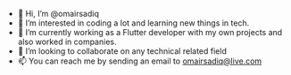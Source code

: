 - 👋 Hi, I’m @omairsadiq
- 👀 I’m interested in coding a lot and learning new things in tech.
- 🌱 I’m currently working as a Flutter developer with my own projects and also worked in companies.
- 💞️ I’m looking to collaborate on any technical related field
- 📫 You can reach me by sending an email to omairsadiq@live.com

<!---
omairsadiq/omairsadiq is a ✨ special ✨ repository because its `README.md` (this file) appears on your GitHub profile.
You can click the Preview link to take a look at your changes.
--->

